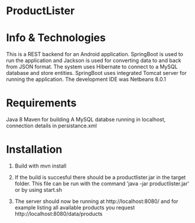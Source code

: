 ProductLister
=============

Info & Technologies
===================
This is a REST backend for an Android application.
SpringBoot is used to run the application and Jackson is used for converting
data to and back from JSON format.
The system uses Hibernate to connect to a MySQL database and store entities.
SpringBoot uses integrated Tomcat server for running the application.
The development IDE was Netbeans 8.0.1

Requirements
============
Java 8
Maven for building
A MySQL databse running in localhost, connection details in persistance.xml

Installation
============
1) Build with mvn install

2) If the build is succesful there should be a productlister.jar in the target
folder. This file can be run with the command 'java -jar productlister.jar' or
by using start.sh

3) The server should now be running at http://localhost:8080/ and for example
listing all available products you request http://localhost:8080/data/products
